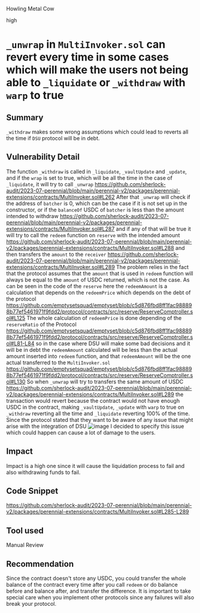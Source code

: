 Howling Metal Cow

high

# `_unwrap` in `MultiInvoker.sol` can revert every time in some cases which will make the users not being able to `_liquidate` or `_withdraw` with `warp` to true
## Summary
`_withdraw` makes some wrong assumptions which could lead to reverts all the time if `DSU` protocol will be in debt.
## Vulnerability Detail
The function `_withdraw` is called in `_liquidate`, `_vaultUpdate` and  `_update`, and if the `wrap` is set to true, which will be all the time in the case of `_liquidate`, it will try to call `_unwrap` https://github.com/sherlock-audit/2023-07-perennial/blob/main/perennial-v2/packages/perennial-extensions/contracts/MultiInvoker.sol#L262
After that `_unwrap` will check if the address of `batcher` is 0, which can be the case if it is not set up in the constructor, or if the `balanceOf`  USDC of `batcher` is less than the amount intended to withdraw 
https://github.com/sherlock-audit/2023-07-perennial/blob/main/perennial-v2/packages/perennial-extensions/contracts/MultiInvoker.sol#L287
and if any of that will be true it will try to call the `redeem` function on `reserve` with the intended amount 
https://github.com/sherlock-audit/2023-07-perennial/blob/main/perennial-v2/packages/perennial-extensions/contracts/MultiInvoker.sol#L288
and then transfers the `amount` to the `receiver`
https://github.com/sherlock-audit/2023-07-perennial/blob/main/perennial-v2/packages/perennial-extensions/contracts/MultiInvoker.sol#L289
The problem relies in the fact that the protocol assumes that the `amount` that is used in `redeem` function will always be equal to the `amount` of USDC returned, which is not the case.
As can be seen in the code of the `reserve` here the `redeemAmount` is a calculation that depends on the `redeemPrice` which depends on the debt of the protocol 
https://github.com/emptysetsquad/emptyset/blob/c5d876fbd8ff1fac988898b77ef5461971f9fdd2/protocol/contracts/src/reserve/ReserveComptroller.sol#L125
The whole calculation of `redeemPrice` is done depending of the `reserveRatio` of the Protocol 
https://github.com/emptysetsquad/emptyset/blob/c5d876fbd8ff1fac988898b77ef5461971f9fdd2/protocol/contracts/src/reserve/ReserveComptroller.sol#L81-L84
 so in the case where DSU will make some bad decisions and it will be in debt the `redeemAmount` calculated will be less than the actual amount inserted into `redeem` function, and that `redeemAmount` will be the one actual transferred to the `MultiInvoker.sol`
https://github.com/emptysetsquad/emptyset/blob/c5d876fbd8ff1fac988898b77ef5461971f9fdd2/protocol/contracts/src/reserve/ReserveComptroller.sol#L130
So when `_unwrap` will try to transfers the same amount of USDC 
https://github.com/sherlock-audit/2023-07-perennial/blob/main/perennial-v2/packages/perennial-extensions/contracts/MultiInvoker.sol#L289
the transaction would revert because the contract would not have enough USDC in the contract, making `_vaultUpdate`, `_update` with `warp` to true on `_withdraw` reverting all the time and `_liquidate` reverting 100% of the time. Since the protocol stated that they want to be aware of any issue that might arise with the integration of DSU
![image](https://github.com/sherlock-audit/2023-07-perennial-VagnerAndrei26/assets/111457602/e177a5ee-082c-472c-9ace-d623d0f22887)
I decided to specify this issue which could happen can cause a lot of damage to the users.
## Impact
Impact is a high one since it will cause the liquidation process to fail and also withdrawing funds to fail.
## Code Snippet
https://github.com/sherlock-audit/2023-07-perennial/blob/main/perennial-v2/packages/perennial-extensions/contracts/MultiInvoker.sol#L285-L289
## Tool used

Manual Review

## Recommendation
Since the contract doesn't store any USDC, you could transfer the whole balance of the contract every time after you call `redeem` or do balance before and balance after, and transfer the difference. It is important to take special care when you implement other protocols since any failures will also break your protocol.